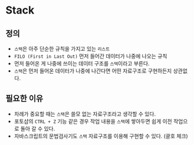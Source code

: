 # Stack

## 정의

- `스택`은 아주 단순한 규칙을 가지고 있는 `리스트`
- `FILO (First in Last Out)` 먼저 들어간 데이터가 나중에 나오는 규칙
- 먼저 들어온 게 나중에 쓰이는 데이터 구조를 `스택`이라고 부른다.
- `스택`은 먼저 들어온 데이터가 나중에 나간다면 어떤 자료구조로 구현하든지 상관없다.

## 필요한 이유

- 차례가 중요할 때는 `스택`은 쓸모 없는 자료구조라고 생각할 수 있다.
- 포토샵의 `CTRL + Z` 기능 같은 경우 작업 내용을 `스택`에 쌓아두면 쉽게 이전 작업으로 돌아 갈 수 있다.
- 자바스크립트의 문법검사기도 `스택` 자료구조를 이용해 구현할 수 있다. (괄호 체크)
